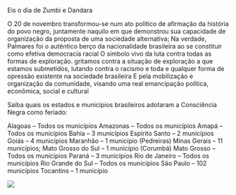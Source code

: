 Eis o dia de Zumbi e Dandara 

O 20 de novembro transformou-se num ato político de afirmação da história do povo negro, juntamente naquilo em que demonstrou sua capacidade de organização da proposta de uma sociedade alternativa;
Na verdade, Palmares foi o autêntico berço da nacionalidade brasileira ao se constituir como efetiva democracia racial
O símbolo vivo da luta contra todas as formas de exploração.
gritamos contra a situação de exploração a que estamos submetidos, lutando contra o racismo e toda e qualquer forma de opressão existente na sociedade brasileira
E pela mobilização e organização da comunidade, visando uma real emancipação política, econômica, social e cultural


Saiba quais os estados e municípios brasileiros adotaram a Consciência Negra como feriado:

Alagoas – Todos os municípios
Amazonas – Todos os municípios
Amapá – Todos os municípios
Bahia – 3 municípios
Espírito Santo – 2 municípios
Goiás – 4 municípios
Maranhão – 1 município (Pedreiras)
Minas Gerais – 11 municípios;
Mato Grosso do Sul – 1 município (Corumbá)
Mato Grosso – Todos os municípios
Paraná – 3 municípios
Rio de Janeiro – Todos os municípios
Rio Grande do Sul – Todos os municípios 
São Paulo – 102 municípios
Tocantins – 1 município 


![](https://github.com/fespineli206/felipe/assets/145784335/2f13ecc4-c775-41f4-85dd-694162ef9bc2)

